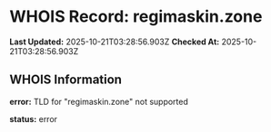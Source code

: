 # WHOIS Record: regimaskin.zone

**Last Updated:** 2025-10-21T03:28:56.903Z
**Checked At:** 2025-10-21T03:28:56.903Z

## WHOIS Information

**error:** TLD for "regimaskin.zone" not supported

**status:** error

